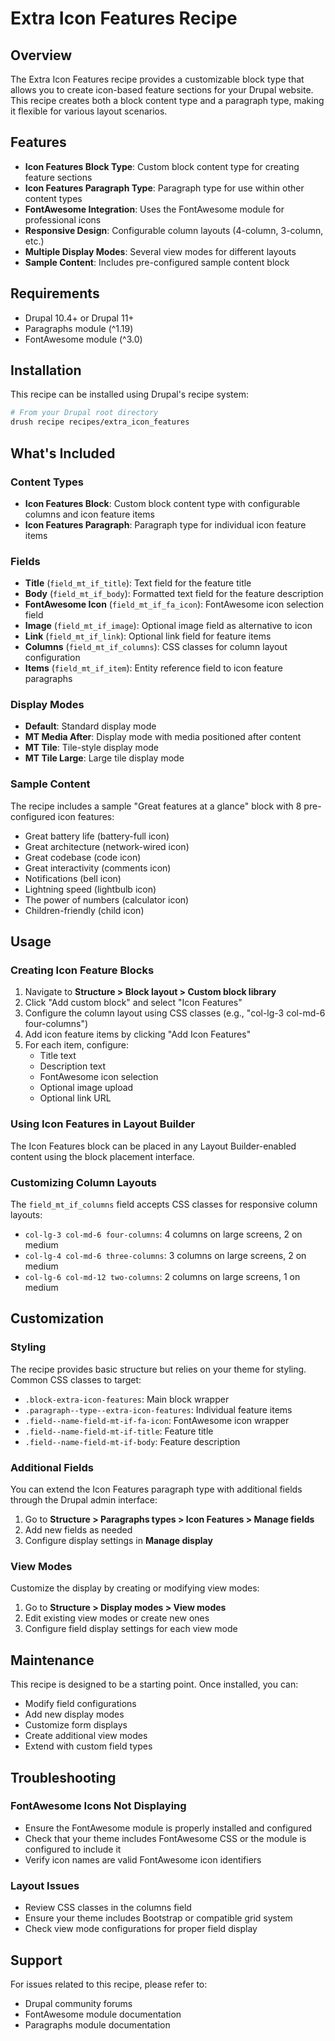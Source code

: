 # Extra Icon Features Recipe

## Overview

The Extra Icon Features recipe provides a customizable block type that allows you to create icon-based feature sections for your Drupal website. This recipe creates both a block content type and a paragraph type, making it flexible for various layout scenarios.

## Features

- **Icon Features Block Type**: Custom block content type for creating feature sections
- **Icon Features Paragraph Type**: Paragraph type for use within other content types
- **FontAwesome Integration**: Uses the FontAwesome module for professional icons
- **Responsive Design**: Configurable column layouts (4-column, 3-column, etc.)
- **Multiple Display Modes**: Several view modes for different layouts
- **Sample Content**: Includes pre-configured sample content block

## Requirements

- Drupal 10.4+ or Drupal 11+
- Paragraphs module (^1.19)
- FontAwesome module (^3.0)

## Installation

This recipe can be installed using Drupal's recipe system:

```bash
# From your Drupal root directory
drush recipe recipes/extra_icon_features
```

## What's Included

### Content Types

- **Icon Features Block**: Custom block content type with configurable columns and icon feature items
- **Icon Features Paragraph**: Paragraph type for individual icon feature items

### Fields

- **Title** (`field_mt_if_title`): Text field for the feature title
- **Body** (`field_mt_if_body`): Formatted text field for the feature description
- **FontAwesome Icon** (`field_mt_if_fa_icon`): FontAwesome icon selection field
- **Image** (`field_mt_if_image`): Optional image field as alternative to icon
- **Link** (`field_mt_if_link`): Optional link field for feature items
- **Columns** (`field_mt_if_columns`): CSS classes for column layout configuration
- **Items** (`field_mt_if_item`): Entity reference field to icon feature paragraphs

### Display Modes

- **Default**: Standard display mode
- **MT Media After**: Display mode with media positioned after content
- **MT Tile**: Tile-style display mode
- **MT Tile Large**: Large tile display mode

### Sample Content

The recipe includes a sample "Great features at a glance" block with 8 pre-configured icon features:

- Great battery life (battery-full icon)
- Great architecture (network-wired icon)
- Great codebase (code icon)
- Great interactivity (comments icon)
- Notifications (bell icon)
- Lightning speed (lightbulb icon)
- The power of numbers (calculator icon)
- Children-friendly (child icon)

## Usage

### Creating Icon Feature Blocks

1. Navigate to **Structure > Block layout > Custom block library**
2. Click "Add custom block" and select "Icon Features"
3. Configure the column layout using CSS classes (e.g., "col-lg-3 col-md-6 four-columns")
4. Add icon feature items by clicking "Add Icon Features"
5. For each item, configure:
   - Title text
   - Description text
   - FontAwesome icon selection
   - Optional image upload
   - Optional link URL

### Using Icon Features in Layout Builder

The Icon Features block can be placed in any Layout Builder-enabled content using the block placement interface.

### Customizing Column Layouts

The `field_mt_if_columns` field accepts CSS classes for responsive column layouts:

- `col-lg-3 col-md-6 four-columns`: 4 columns on large screens, 2 on medium
- `col-lg-4 col-md-6 three-columns`: 3 columns on large screens, 2 on medium
- `col-lg-6 col-md-12 two-columns`: 2 columns on large screens, 1 on medium

## Customization

### Styling

The recipe provides basic structure but relies on your theme for styling. Common CSS classes to target:

- `.block-extra-icon-features`: Main block wrapper
- `.paragraph--type--extra-icon-features`: Individual feature items
- `.field--name-field-mt-if-fa-icon`: FontAwesome icon wrapper
- `.field--name-field-mt-if-title`: Feature title
- `.field--name-field-mt-if-body`: Feature description

### Additional Fields

You can extend the Icon Features paragraph type with additional fields through the Drupal admin interface:

1. Go to **Structure > Paragraphs types > Icon Features > Manage fields**
2. Add new fields as needed
3. Configure display settings in **Manage display**

### View Modes

Customize the display by creating or modifying view modes:

1. Go to **Structure > Display modes > View modes**
2. Edit existing view modes or create new ones
3. Configure field display settings for each view mode

## Maintenance

This recipe is designed to be a starting point. Once installed, you can:

- Modify field configurations
- Add new display modes
- Customize form displays
- Create additional view modes
- Extend with custom field types

## Troubleshooting

### FontAwesome Icons Not Displaying

- Ensure the FontAwesome module is properly installed and configured
- Check that your theme includes FontAwesome CSS or the module is configured to include it
- Verify icon names are valid FontAwesome icon identifiers

### Layout Issues

- Review CSS classes in the columns field
- Ensure your theme includes Bootstrap or compatible grid system
- Check view mode configurations for proper field display

## Support

For issues related to this recipe, please refer to:

- Drupal community forums
- FontAwesome module documentation
- Paragraphs module documentation
